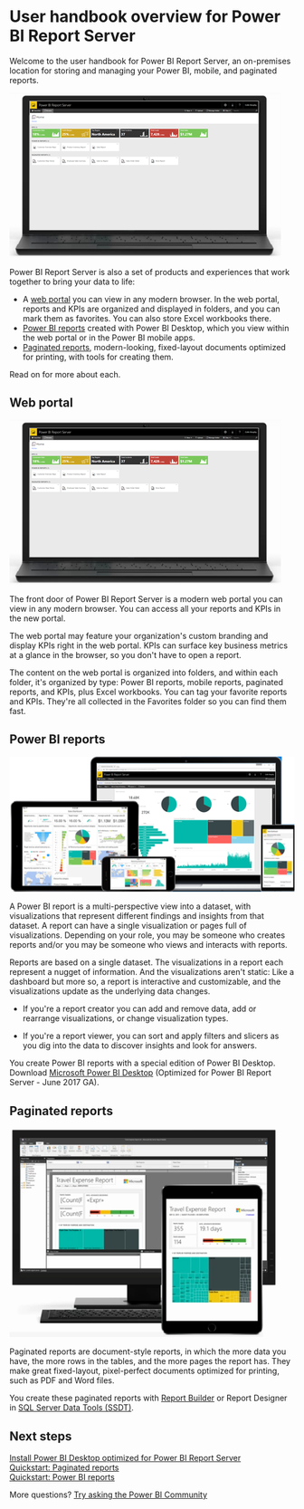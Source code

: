 <properties 
   pageTitle="User handbook overview for Power BI Report Server"
   description="Welcome to the user handbook for Power BI Report Server, an on-premises location for storing and managing your Power BI, mobile, and paginated reports."
   services="powerbi" 
   documentationCenter="" 
   authors="maggiesMSFT" 
   manager="erikre" 
   backup=""
   editor=""
   tags=""
   qualityFocus="no"
   qualityDate=""/>
<tags
   ms.service="powerbi"
   ms.devlang="NA"
   ms.topic="article"
   ms.tgt_pltfrm="NA"
   ms.workload="powerbi"
   ms.date="10/12/2017"
   ms.author="maggies"/>

# User handbook overview for Power BI Report Server

Welcome to the user handbook for Power BI Report Server, an on-premises location for storing and managing your Power BI, mobile, and paginated reports.

![](media/reportserver-get-started/web-portal.png)

Power BI Report Server is also a set of products and experiences that work together to bring your data to life:

- A [web portal](#web-portal) you can view in any modern browser. In the web portal, reports and KPIs are organized and displayed in folders, and you can mark them as favorites. You can also store Excel workbooks there.
- [Power BI reports](#power-bi-reports) created with Power BI Desktop, which you view within the web portal or in the Power BI mobile apps.
- [Paginated reports](#paginated-reports), modern-looking, fixed-layout documents optimized for printing, with tools for creating them.

Read on for more about each.

## Web portal

![](media/reportserver-get-started/web-portal.png)

The front door of Power BI Report Server is a modern web portal you can view in any modern browser. You can access all your reports and KPIs in the new portal.

The web portal may feature your organization's custom branding and display KPIs right in the web portal. KPIs can surface key business metrics at a glance in the browser, so you don't have to open a report.

The content on the web portal is organized into folders, and within each folder, it's organized by type: Power BI reports, mobile reports, paginated reports, and KPIs, plus Excel workbooks. You can tag your favorite reports and KPIs. They're all collected in the Favorites folder so you can find them fast.

## Power BI reports

![](media/reportserver-get-started/powerbi-reports.png)

A Power BI report is a multi-perspective view into a dataset, with visualizations that represent different findings and insights from that dataset. A report can have a single visualization or pages full of visualizations. Depending on your role, you may be someone who creates reports and/or you may be someone who views and interacts with reports.

Reports are based on a single dataset. The visualizations in a report each represent a nugget of information. And the visualizations aren't static: Like a dashboard but more so, a report is interactive and customizable, and the visualizations update as the underlying data changes.

- If you're a report creator you can add and remove data, add or rearrange visualizations, or change visualization types.

- If you're a report viewer, you can sort and apply filters and slicers as you dig into the data to discover insights and look for answers.

You create Power BI reports with a special edition of Power BI Desktop. Download [Microsoft Power BI Desktop](https://go.microsoft.com/fwlink/?linkid=837581) (Optimized for Power BI Report Server - June 2017 GA).

## Paginated reports

![](media/reportserver-get-started/paginated-reports.png)

Paginated reports are document-style reports, in which the more data you have, the more rows in the tables, and the more pages the report has. They make great fixed-layout, pixel-perfect documents optimized for printing, such as PDF and Word files.

You create these paginated reports with [Report Builder](https://docs.microsoft.com/sql/reporting-services/report-builder/report-builder-in-sql-server-2016) or Report Designer in [SQL Server Data Tools (SSDT)](https://docs.microsoft.com/sql/reporting-services/tools/reporting-services-in-sql-server-data-tools-ssdt).

## Next steps

[Install Power BI Desktop optimized for Power BI Report Server](reportserver-install-powerbi-desktop.md)  
[Quickstart: Paginated reports](reportserver-quickstart-paginated-report.md)  
[Quickstart: Power BI reports](reportserver-quickstart-powerbi-report.md)

More questions? [Try asking the Power BI Community](https://community.powerbi.com/)
